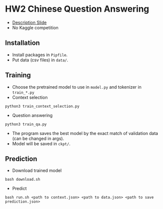 # HW2 Chinese Question Answering
- [Description Slide](https://docs.google.com/presentation/d/1eonDCBNEqbvAEGKqPWt3Ew1JjVlBYXX45G2Hqs7c0Hk)
- No Kaggle competition

## Installation
- Install packages in `Pipfile`.
- Put data (csv files) in `data/`.

## Training
- Choose the pretrained model to use in `model.py` and tokenizer in `train_*.py`
- Context selection
```
python3 train_context_selection.py
```
- Question answering
```
python3 train_qa.py
```
- The program saves the best model by the exact match of validation data (can be changed in args).
- Model will be saved in `ckpt/`.

## Prediction
- Download trained model
```
bash download.sh
```
- Predict
```
bash run.sh <path to context.json> <path to data.json> <path to save prediction.json>
```
